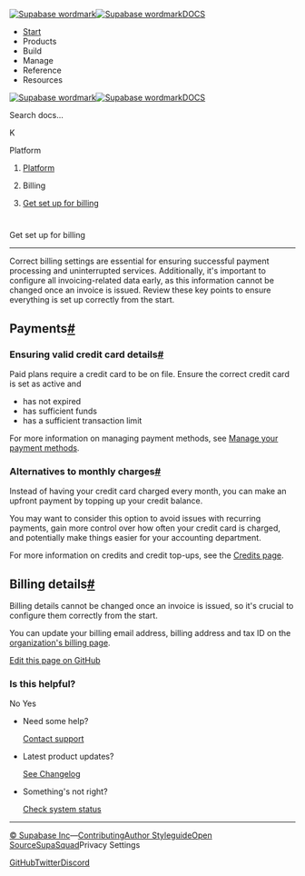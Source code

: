 [![Supabase wordmark](https://supabase.com/docs/_next/image?url=%2Fdocs%2Fsupabase-dark.svg&w=256&q=75&dpl=dpl_5BYG5BkQhU19GEfZfhcgAbeGcRQo)![Supabase wordmark](https://supabase.com/docs/_next/image?url=%2Fdocs%2Fsupabase-light.svg&w=256&q=75&dpl=dpl_5BYG5BkQhU19GEfZfhcgAbeGcRQo)DOCS](https://supabase.com/docs)

-   [Start](https://supabase.com/docs/guides/getting-started)
-   Products
-   Build
-   Manage
-   Reference
-   Resources

[![Supabase wordmark](https://supabase.com/docs/_next/image?url=%2Fdocs%2Fsupabase-dark.svg&w=256&q=75&dpl=dpl_5BYG5BkQhU19GEfZfhcgAbeGcRQo)![Supabase wordmark](https://supabase.com/docs/_next/image?url=%2Fdocs%2Fsupabase-light.svg&w=256&q=75&dpl=dpl_5BYG5BkQhU19GEfZfhcgAbeGcRQo)DOCS](https://supabase.com/docs)

Search docs...

K

Platform

1.  [Platform](https://supabase.com/docs/guides/platform)

3.  Billing

5.  [Get set up for billing](https://supabase.com/docs/guides/platform/get-set-up-for-billing)

# 

Get set up for billing

* * *

Correct billing settings are essential for ensuring successful payment processing and uninterrupted services. Additionally, it's important to configure all invoicing-related data early, as this information cannot be changed once an invoice is issued. Review these key points to ensure everything is set up correctly from the start.

## Payments[#](#payments)

### Ensuring valid credit card details[#](#ensuring-valid-credit-card-details)

Paid plans require a credit card to be on file. Ensure the correct credit card is set as active and

-   has not expired
-   has sufficient funds
-   has a sufficient transaction limit

For more information on managing payment methods, see [Manage your payment methods](https://supabase.com/docs/guides/platform/manage-your-subscription#manage-your-payment-methods).

### Alternatives to monthly charges[#](#alternatives-to-monthly-charges)

Instead of having your credit card charged every month, you can make an upfront payment by topping up your credit balance.

You may want to consider this option to avoid issues with recurring payments, gain more control over how often your credit card is charged, and potentially make things easier for your accounting department.

For more information on credits and credit top-ups, see the [Credits page](https://supabase.com/docs/guides/platform/credits).

## Billing details[#](#billing-details)

Billing details cannot be changed once an invoice is issued, so it's crucial to configure them correctly from the start.

You can update your billing email address, billing address and tax ID on the [organization's billing page](https://supabase.com/dashboard/org/_/billing).

[Edit this page on GitHub](https://github.com/supabase/supabase/blob/master/apps/docs/content/guides/platform/get-set-up-for-billing.mdx)

### Is this helpful?

No Yes

-   Need some help?
    
    [Contact support](https://supabase.com/support)
-   Latest product updates?
    
    [See Changelog](https://supabase.com/changelog)
-   Something's not right?
    
    [Check system status](https://status.supabase.com/)

* * *

[© Supabase Inc](https://supabase.com/)—[Contributing](https://github.com/supabase/supabase/blob/master/apps/docs/DEVELOPERS.md)[Author Styleguide](https://github.com/supabase/supabase/blob/master/apps/docs/CONTRIBUTING.md)[Open Source](https://supabase.com/open-source)[SupaSquad](https://supabase.com/supasquad)Privacy Settings

[GitHub](https://github.com/supabase/supabase)[Twitter](https://twitter.com/supabase)[Discord](https://discord.supabase.com/)